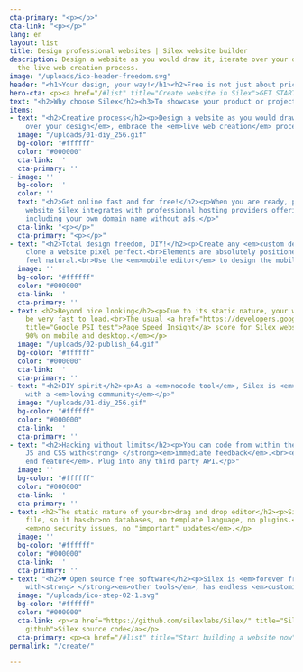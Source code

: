 ```yaml
---
cta-primary: "<p></p>"
cta-link: "<p></p>"
lang: en
layout: list
title: Design professional websites | Silex website builder
description: Design a website as you would draw it, iterate over your design, embrace
  the live web creation process.
image: "/uploads/ico-header-freedom.svg"
header: "<h1>Your design, your way!</h1><h2>Free is not just about price. #Freedom.</h2>"
hero-cta: <p><a href="/#list" title="Create website in Silex">GET STARTED!</a></p>
text: "<h2>Why choose Silex</h2><h3>To showcase your product or project?</h3>"
items:
- text: "<h2>Creative process</h2><p>Design a website as you would draw it, <em>iterate
    over your design</em>, embrace the <em>live web creation</em> process</p>"
  image: "/uploads/01-diy_256.gif"
  bg-color: "#ffffff"
  color: "#000000"
  cta-link: ''
  cta-primary: ''
- image: ''
  bg-color: ''
  color: ''
  text: "<h2>Get online fast and for free!</h2><p>When you are ready, publish your
    website Silex integrates with professional hosting providers offering free plans
    including your own domain name without ads.</p>"
  cta-link: "<p></p>"
  cta-primary: "<p></p>"
- text: "<h2>Total design freedom, DIY!</h2><p>Create any <em>custom design</em>,
    clone a website pixel perfect.<br>Elements are absolutely positioned to make it
    feel natural.<br>Use the <em>mobile editor</em> to design the mobile version too.</p>"
  image: ''
  bg-color: "#ffffff"
  color: "#000000"
  cta-link: ''
  cta-primary: ''
- text: <h2>Beyond nice looking</h2><p>Due to its static nature, your website will
    be very fast to load.<br>The usual <a href="https://developers.google.com/speed/pagespeed/insights/?url=https%3A%2F%2Fwww.silex.me"
    title="Google PSI test">Page Speed Insight</a> score for Silex websites is<br><em>&gt;
    90% on mobile and desktop.</em></p>
  image: "/uploads/02-publish_64.gif"
  bg-color: "#ffffff"
  color: "#000000"
  cta-link: ''
  cta-primary: ''
- text: "<h2>DIY spirit</h2><p>As a <em>nocode tool</em>, Silex is <em>maker friendly</em>,
    with a <em>loving community</em></p>"
  image: "/uploads/01-diy_256.gif"
  bg-color: "#ffffff"
  color: "#000000"
  cta-link: ''
  cta-primary: ''
- text: "<h2>Hacking without limits</h2><p>You can code from within the editor, add
    JS and CSS with<strong> </strong><em>immediate feedback</em>.<br><em>Add any front
    end feature</em>. Plug into any third party API.</p>"
  image: ''
  bg-color: "#ffffff"
  color: "#000000"
  cta-link: ''
  cta-primary: ''
- text: <h2>The static nature of your<br>drag and drop editor</h2><p>Silex uses only
    file, so it has<br>no databases, no template language, no plugins.<br>This means
    <em>no security issues, no "important" updates</em>.</p>
  image: ''
  bg-color: "#ffffff"
  color: "#000000"
  cta-link: ''
  cta-primary: ''
- text: "<h2>♥ Open source free software</h2><p>Silex is <em>forever free</em>, integrates
    with<strong> </strong><em>other tools</em>, has endless <em>customization</em>.</p>"
  image: "/uploads/ico-step-02-1.svg"
  bg-color: "#ffffff"
  color: "#000000"
  cta-link: <p><a href="https://github.com/silexlabs/Silex/" title="Silex source on
    github">Silex source code</a></p>
  cta-primary: <p><a href="/#list" title="Start building a website now">Get started</a></p>
permalink: "/create/"

---
```

